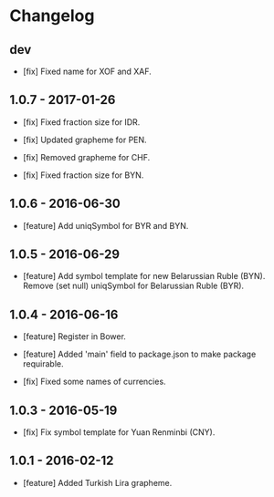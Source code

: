 # Changelog

## dev

- [fix] Fixed name for XOF and XAF.

## 1.0.7 - 2017-01-26

- [fix] Fixed fraction size for IDR.

- [fix] Updated grapheme for PEN.

- [fix] Removed grapheme for CHF.

- [fix] Fixed fraction size for BYN.

## 1.0.6 - 2016-06-30

- [feature] Add uniqSymbol for BYR and BYN.

## 1.0.5 - 2016-06-29

- [feature] Add symbol template for new Belarussian Ruble (BYN). Remove (set null) uniqSymbol for Belarussian Ruble (BYR).

## 1.0.4 - 2016-06-16

- [feature] Register in Bower.

- [feature] Added 'main' field to package.json to make package requirable.

- [fix] Fixed some names of currencies.

## 1.0.3 - 2016-05-19

- [fix] Fix symbol template for Yuan Renminbi (CNY).

## 1.0.1 - 2016-02-12

- [feature] Added Turkish Lira grapheme.
